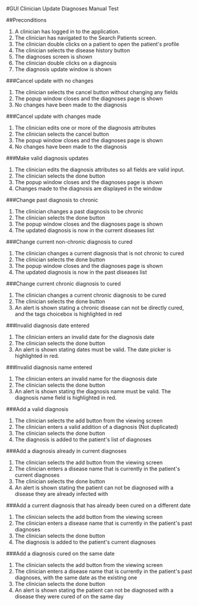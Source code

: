 #GUI Clinician Update Diagnoses Manual Test

##Preconditions

1. A clinician has logged in to the application.
2. The clinician has navigated to the Search Patients screen.
3. The clinician double clicks on a patient to open the patient's profile
4. The clinician selects the disease history button
5. The diagnoses screen is shown
6. The clinician double clicks on a diagnosis
7. The diagnosis update window is shown

###Cancel update with no changes

1. The clinician selects the cancel button without changing any fields
2. The popup window closes and the diagnoses page is shown
3. No changes have been made to the diagnosis

###Cancel update with changes made

1. The clinician edits one or more of the diagnosis attributes
2. The clinician selects the cancel button
3. The popup window closes and the diagnoses page is shown
4. No changes have been made to the diagnosis

###Make valid diagnosis updates

1. The clinician edits the diagnosis attributes so all fields are valid input.
2. The clinician selects the done button
3. The popup window closes and the diagnoses page is shown
4. Changes made to the diagnosis are displayed in the window

###Change past diagnosis to chronic

1. The clinician changes a past diagnosis to be chronic
2. The clinician selects the done button
3. The popup window closes and the diagnoses page is shown
4. The updated diagnosis is now in the current diseases list


###Change current non-chronic diagnosis to cured

1. The clinician changes a current diagnosis that is not chronic to cured
2. The clinician selects the done button
3. The popup window closes and the diagnoses page is shown
4. The updated diagnosis is now in the past diseases list

###Change current chronic diagnosis to cured

1. The clinician changes a current chronic diagnosis to be cured
2. The clinician selects the done button
3. An alert is shown stating a chronic disease can not be directly cured, and the tags choicebox is highlighted in red

###Invalid diagnosis date entered

1. The clinician enters an invalid date for the diagnosis date
2. The clinician selects the done button
3. An alert is shown stating dates must be valid. The date picker is highlighted in red.

###Invalid diagnosis name entered

1. The clinician enters an invalid name for the diagnosis date
2. The clinician selects the done button
3. An alert is shown stating the diagnosis name must be valid. The diagnosis name field is highlighted in red.

###Add a valid diagnosis

1. The clinician selects the add button from the viewing screen
2. The clinician enters a valid addition of a diagnosis (Not duplicated)
3. The clinician selects the done button
4. The diagnosis is added to the patient's list of diagnoses

###Add a diagnosis already in current diagnoses

1. The clinician selects the add button from the viewing screen
2. The clinician enters a disease name that is currently in the patient's current diagnoses
3. The clinician selects the done button
4. An alert is shown stating the patient can not be diagnosed with a disease they are already infected with

###Add a current diagnosis that has already been cured on a different date

1. The clinician selects the add button from the viewing screen
2. The clinician enters a disease name that is currently in the patient's past diagnoses
3. The clinician selects the done button
4. The diagnosis is added to the patient's current diagnoses

###Add a diagnosis cured on the same date

1. The clinician selects the add button from the viewing screen
2. The clinician enters a disease name that is currently in the patient's past diagnoses, with the same date as the existing one
3. The clinician selects the done button
4. An alert is shown stating the patient can not be diagnosed with a disease they were cured of on the same day
 